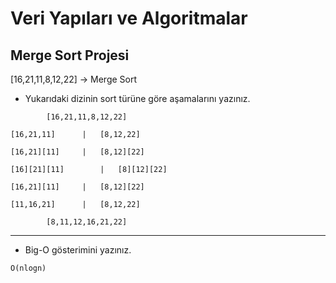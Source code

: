 # Veri Yapıları ve Algoritmalar

## Merge Sort Projesi
[16,21,11,8,12,22] -> Merge Sort

* Yukarıdaki dizinin sort türüne göre aşamalarını yazınız.


```
		[16,21,11,8,12,22]
     
[16,21,11]		|	[8,12,22]

[16,21][11]		|	[8,12][22]

[16][21][11]		|	[8][12][22]

[16,21][11]		|	[8,12][22]

[11,16,21]		|	[8,12,22]

		[8,11,12,16,21,22]
```

___

* Big-O gösterimini yazınız.

```
O(nlogn)
```